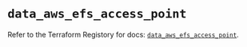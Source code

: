 # `data_aws_efs_access_point`

Refer to the Terraform Registory for docs: [`data_aws_efs_access_point`](https://www.terraform.io/docs/providers/aws/d/efs_access_point).
